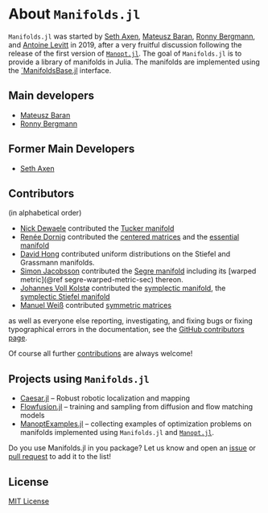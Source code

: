 # About `Manifolds.jl`

`Manifolds.jl` was started by [Seth Axen](https://github.com/sethaxen), [Mateusz Baran](https://github.com/mateuszbaran), [Ronny Bergmann](https://github.com/kellertuer), and [Antoine Levitt](https://github.com/antoine-levitt) in 2019, after a very fruitful discussion following the release of the first version of [`Manopt.jl`](https://manoptjl.org/). The goal of `Manifolds.jl` is to provide a library of manifolds in Julia. The manifolds are implemented using the [´ManifoldsBase.jl](https://github.com/JuliaManifolds/ManifoldsBase.jl/) interface.

## Main developers

- [Mateusz Baran](https://github.com/mateuszbaran)
- [Ronny Bergmann](https://github.com/kellertuer)

## Former Main Developers

- [Seth Axen](https://github.com/sethaxen)

## Contributors
(in alphabetical order)

- [Nick Dewaele](https://github.com/Nikdwal) contributed the [Tucker manifold](../manifolds/tucker.md)
- [Renée Dornig](https://github.com/r-dornig) contributed the [centered  matrices](../manifolds/centeredmatrices.md) and the [essential manifold](../manifolds/essentialmanifold.md)
- [David Hong](https://github.com/dahong67) contributed uniform distributions on the Stiefel and Grassmann manifolds.
- [Simon Jacobsson](https://github.com/sjacobsson) contributed the [Segre manifold](../manifolds/segre.md) including its [warped metric](@ref segre-warped-metric-sec) thereon.
- [Johannes Voll Kolstø](https://github.com/johannvk) contributed the [symplectic manifold](../manifolds/symplectic.md), the [symplectic Stiefel manifold](../manifolds/symplecticstiefel.md)
- [Manuel Weiß](https://github.com/manuelweisser) contributed [symmetric matrices](../manifolds/symmetric.md)

as well as everyone else reporting, investigating, and fixing bugs or fixing typographical errors in the documentation, see the [GitHub contributors page](https://github.com/JuliaManifolds/Manifolds.jl/graphs/contributors).

Of course all further [contributions](CONTRIBUTING.md) are always welcome!

## Projects using `Manifolds.jl`

- [Caesar.jl](https://juliarobotics.org/Caesar.jl/latest/concepts/using_manifolds/) – Robust robotic localization and mapping
- [Flowfusion.jl](https://github.com/MurrellGroup/Flowfusion.jl) – training and sampling from diffusion and flow matching models
- [ManoptExamples.jl](https://github.com/JuliaManifolds/ManoptExamples.jl) – collecting examples of optimization problems on manifolds implemented using `Manifolds.jl` and [`Manopt.jl`](https://manoptjl.org).

Do you use Manifolds.jl in you package? Let us know and open an [issue](https://github.com/JuliaManifolds/Manifolds.jl/issues/new/choose) or [pull request](https://github.com/JuliaManifolds/Manifolds.jl/compare) to add it to the list!

## License

[MIT License](https://github.com/JuliaManifolds/Manifolds.jl/blob/master/LICENSE)
